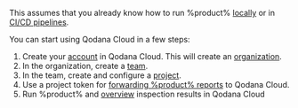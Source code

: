 [//]: # (title: Quick start)

<note>This assumes that you already know how to run %product% 
<a href="Quick-start.xml" anchor="quickstart-analyze-project-locally">locally</a> or in 
<a href="ci.md">CI/CD pipelines</a>.</note>

You can start using Qodana Cloud in a few steps:

1. Create your [account](cloud-get-access.xml) in Qodana Cloud. This will create an [organization](cloud-organizations.xml).
2. In the organization, create a [team](cloud-teams.xml#cloud-teams-create-team).
3. In the team, create and configure a [project](cloud-projects.xml#cloud-create-project).
4. Use a project token for [forwarding %product% reports](cloud-forward-reports.xml) to Qodana Cloud.
5. Run %product% and [overview](cloud-overview-reports.xml) inspection results in Qodana Cloud
